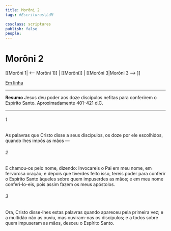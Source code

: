 ```yaml
---
title: Morôni 2
tags: #Escrituras\LdM

cssclass: scriptures
publish: false
people:
---
```


# Morôni 2
[[Morôni 1| <-- Morôni 1]] | [[Morôni]] | [[Morôni 3|Morôni 3 --> ]]

[Em linha](https://churchofjesuschrist.org/study/scriptures/bofm/moro/2?lang=por)

---
__Resumo__
Jesus deu poder aos doze discípulos nefitas para conferirem o Espírito Santo. Aproximadamente 401–421 d.C.

---
###### 1 
As palavras que Cristo disse a seus discípulos, os doze por ele escolhidos, quando lhes impôs as mãos —

###### 2 
E chamou-os pelo nome, dizendo: Invocareis o Pai em meu nome, em fervorosa oração; e depois que tiverdes feito isso, tereis poder para conferir o Espírito Santo àqueles sobre quem impuserdes as mãos; e em meu nome conferi-lo-eis, pois assim fazem os meus apóstolos.

###### 3 
Ora, Cristo disse-lhes estas palavras quando apareceu pela primeira vez; e a multidão não as ouviu, mas ouviram-nas os discípulos; e a todos sobre quem impuseram as mãos, desceu o Espírito Santo.

